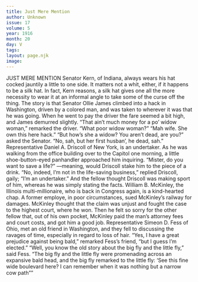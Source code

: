 ```yaml
---
title: Just Mere Mention
author: Unknown
issue: 17
volume: 5
year: 1916
month: 20
day: V
tags:
layout: page.njk
image:
---
```

JUST MERE MENTION      Senator Kern, of Indiana, always wears his hat cocked jauntily a little to one side. It matters not a whit, either, if it happens to be a silk hat. In fact, Kern reasons, a silk hat gives one all the more necessity to wear it at an informal angle to take some of the curse off the thing.      The story is that Senator Ollie James climbed into a hack in Washington, driven by a colored man, and was taken to wherever it was that he was going. When he went to pay the driver the fare seemed a bit high, and James demurred slightly.   “That ain’t much money for a po’ widow woman,” remarked the driver.   “What poor widow woman?”    “Mah wife. She own this here hack.”   “But how’s she a widow? You aren’t dead, are you?” asked the Senator.   “No, sah, but her first husban’, he dead, sah.”      Representative Daniel A. Driscoll of New York, is an undertaker.   As he was walking from the office building over to the Capitol one morning, a little shoe-button-eyed panhandler approached him inquiring.   “Mister, do you want to save a life?” —meaning, would Driscoll stake him to the piece of a drink.   “No, indeed, I’m not in the life-saving business,” replied Driscoll, gaily; “I’m an undertaker.”   And the fellow thought Driscoll was making sport of him, whereas he was simply stating the facts.       William B. McKinley, the Illinois multi-millionaire, who is back in Congress again, is a kind-hearted chap. A former employe, in poor circumstances, sued McKinley’s railway for damages. McKinley thought that the claim was unjust and fought the case to the highest court, where he won. Then he felt so sorry for the other fellow that, out of his own pocket, McKinley paid the man’s attorney fees and court costs, and got him a good job.       Representative Simeon D. Fess of Ohio, met an old friend in Washington, and they fell to discussing the ravages of time, especially in regard to loss of hair.    “Yes, I have a great prejudice against being bald,” remarked Fess’s friend, “but I guess I’m elected.”   “Well, you know the old story about the big fly and the little fly,” said Fess. “The big fly and the little fly were promenading across an expansive bald head, and the big fly remarked to the little fly: ‘See this fine wide boulevard here? I can remember when it was nothing but a narrow cow path””   




